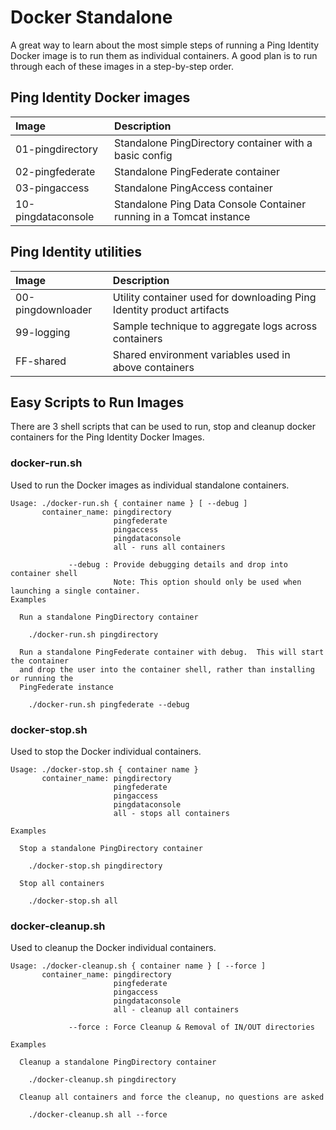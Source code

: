 # Docker Standalone

A great way to learn about the most simple steps of running a Ping Identity Docker image is to run them as individual containers. A good plan is to run through each of these images in a step-by-step order.

## Ping Identity Docker images

| Image | Description |
| :--- | :--- |
| 01-pingdirectory | Standalone PingDirectory container with a basic config |
| 02-pingfederate | Standalone PingFederate container |
| 03-pingaccess | Standalone PingAccess container |
| 10-pingdataconsole | Standalone Ping Data Console Container running in a Tomcat instance |

## Ping Identity utilities

| Image | Description |
| :--- | :--- |
| 00-pingdownloader | Utility container used for downloading Ping Identity product artifacts |
| 99-logging | Sample technique to aggregate logs across containers |
| FF-shared | Shared environment variables used in above containers |

## Easy Scripts to Run Images

There are 3 shell scripts that can be used to run, stop and cleanup docker containers for the Ping Identity Docker Images.

### docker-run.sh

Used to run the Docker images as individual standalone containers.

```text
Usage: ./docker-run.sh { container name } [ --debug ]
       container_name: pingdirectory
                       pingfederate
                       pingaccess
                       pingdataconsole
                       all - runs all containers

             --debug : Provide debugging details and drop into container shell
                       Note: This option should only be used when launching a single container.
Examples

  Run a standalone PingDirectory container

    ./docker-run.sh pingdirectory

  Run a standalone PingFederate container with debug.  This will start the container
  and drop the user into the container shell, rather than installing or running the
  PingFederate instance

    ./docker-run.sh pingfederate --debug
```

### docker-stop.sh

Used to stop the Docker individual containers.

```text
Usage: ./docker-stop.sh { container name }
       container_name: pingdirectory
                       pingfederate
                       pingaccess
                       pingdataconsole
                       all - stops all containers

Examples

  Stop a standalone PingDirectory container

    ./docker-stop.sh pingdirectory

  Stop all containers

    ./docker-stop.sh all
```

### docker-cleanup.sh

Used to cleanup the Docker individual containers.

```text
Usage: ./docker-cleanup.sh { container name } [ --force ]
       container_name: pingdirectory
                       pingfederate
                       pingaccess
                       pingdataconsole
                       all - cleanup all containers

             --force : Force Cleanup & Removal of IN/OUT directories

Examples

  Cleanup a standalone PingDirectory container

    ./docker-cleanup.sh pingdirectory

  Cleanup all containers and force the cleanup, no questions are asked

    ./docker-cleanup.sh all --force
```

